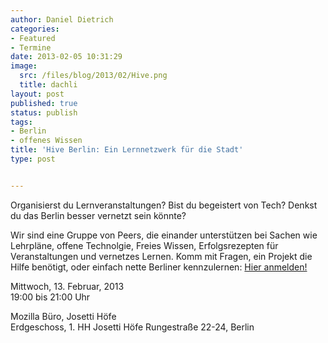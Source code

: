 ```yaml
---
author: Daniel Dietrich
categories:
- Featured
- Termine
date: 2013-02-05 10:31:29
image:
  src: /files/blog/2013/02/Hive.png
  title: dachli
layout: post
published: true
status: publish
tags:
- Berlin
- offenes Wissen
title: 'Hive Berlin: Ein Lernnetzwerk für die Stadt'
type: post


---
```


Organisierst du Lernveranstaltungen? Bist du begeistert von Tech? Denkst du das Berlin besser vernetzt sein könnte?

Wir sind eine Gruppe von Peers, die einander unterstützen bei Sachen wie Lehrpläne, offene Technolgie, Freies Wissen, Erfolgsrezepten für Veranstaltungen und vernetzes Lernen. Komm mit Fragen, ein Projekt die Hilfe benötigt, oder einfach nette Berliner kennzulernen: [Hier anmelden!](http://www.meetup.com/Hive-Berlin/events/101770492/)

Mittwoch, 13. Februar, 2013  
19:00 bis 21:00 Uhr

Mozilla Büro, Josetti Höfe  
Erdgeschoss, 1. HH Josetti Höfe Rungestraße 22-24, Berlin

 